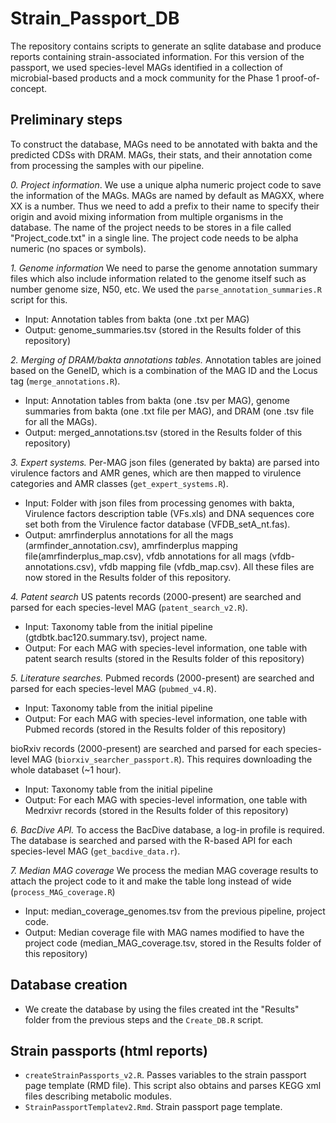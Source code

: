 # Strain_Passport_DB

The repository contains scripts to generate an sqlite database and produce reports containing strain-associated information.
For this version of the passport, we used species-level MAGs identified in a collection of microbial-based products and a mock community for the Phase 1 proof-of-concept.



## Preliminary steps

To construct the database, MAGs need to be annotated with bakta and the predicted CDSs with DRAM. MAGs, their stats, and their annotation come from processing the samples with our pipeline.

*0. Project information*.
 We use a unique alpha numeric project code to save the information of the MAGs. MAGs are named by default as MAGXX, where XX is a number. Thus we need to add a prefix to their name to specify their origin and avoid mixing information from multiple organisms in the database.
The name of the project needs to be stores in a file called "Project_code.txt" in a single line. The project code needs to be alpha numeric (no spaces or symbols).

*1. Genome information*
We need to parse the genome annotation summary files which also include information related to the genome itself such as number genome size, N50, etc. 
We used the `parse_annotation_summaries.R` script for this.
- Input: Annotation tables from bakta (one .txt per MAG)
- Output: genome_summaries.tsv (stored in the Results folder of this repository)


*2. Merging of DRAM/bakta annotations tables.* 
Annotation tables are joined based on the GeneID, which is a combination of the MAG ID and the Locus tag (`merge_annotations.R`).
- Input: Annotation tables from bakta (one .tsv per MAG), genome summaries from bakta (one .txt file per MAG), and DRAM (one .tsv file for all the MAGs).
- Output: merged_annotations.tsv (stored in the Results folder of this repository)


*3. Expert systems.* Per-MAG json files (generated by bakta) are parsed into virulence factors and AMR genes, which are then mapped to virulence categories and AMR classes (`get_expert_systems.R`).
- Input: Folder with json files from processing genomes with bakta, Virulence factors description table (VFs.xls) and DNA sequences core set both from the Virulence factor database (VFDB_setA_nt.fas).
- Output: amrfinderplus annotations for all the mags (armfinder_annotation.csv), amrfinderplus mapping file(amrfinderplus_map.csv), vfdb annotations for all mags (vfdb-annotations.csv), vfdb mapping file (vfdb_map.csv). All these files are now stored in the Results folder of this repository.


*4. Patent search*
US patents records (2000-present) are searched and parsed for each species-level MAG (`patent_search_v2.R`).
- Input: Taxonomy table from the initial pipeline (gtdbtk.bac120.summary.tsv), project name.
- Output: For each MAG with species-level information, one table with patent search results (stored in the Results folder of this repository)


*5. Literature searches.* 
Pubmed records (2000-present) are searched and parsed for each species-level MAG (`pubmed_v4.R`).
- Input: Taxonomy table from the initial pipeline
- Output: For each MAG with species-level information, one table with Pubmed records (stored in the Results folder of this repository)

bioRxiv records (2000-present) are searched and parsed for each species-level MAG (`biorxiv_searcher_passport.R`). This requires downloading the whole databaset (~1 hour).
- Input: Taxonomy table from the initial pipeline
- Output: For each MAG with species-level information, one table with Medrxivr records (stored in the Results folder of this repository)


*6. BacDive API.*
To access the BacDive database, a log-in profile is required. The database is searched and parsed with the R-based API for each species-level MAG (`get_bacdive_data.r`).


*7. Median MAG coverage*
We process the median MAG coverage results to attach the project code to it and make the table long instead of wide (`process_MAG_coverage.R`)
- Input: median_coverage_genomes.tsv from the previous pipeline, project code.
- Output: Median coverage file with MAG names modified to have the project code (median_MAG_coverage.tsv, stored in the Results folder of this repository) 

## Database creation

- We create the database by using the files created int the "Results" folder from the previous steps and the `Create_DB.R` script.

## Strain passports (html reports)
-	`createStrainPassports_v2.R`. Passes variables to the strain passport page template (RMD file). This script also obtains and parses KEGG xml files describing metabolic modules.
-	`StrainPassportTemplatev2.Rmd`. Strain passport page template.
